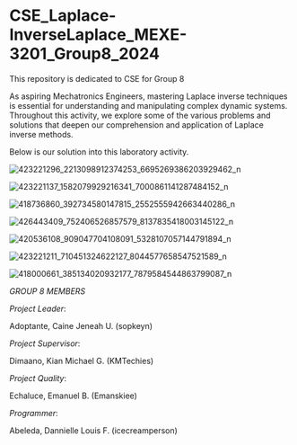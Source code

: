 # CSE_Laplace-InverseLaplace_MEXE-3201_Group8_2024
This repository is dedicated to CSE for Group 8

As aspiring Mechatronics Engineers, mastering Laplace inverse techniques is essential for understanding and manipulating complex dynamic systems. Throughout this activity, we explore some of the various problems and solutions that deepen our comprehension and application of Laplace inverse methods.

Below is our solution into this laboratory activity.

![423221296_2213098912374253_6695269386203929462_n](https://github.com/icecreamperson/CSE_Laplace-InverseLaplace_MEXE-3201_Group8_2024/assets/157708843/ef0a8a7b-7061-4370-857f-b6a3b27ee5ab)

![423221137_1582079929216341_7000861141287484152_n](https://github.com/icecreamperson/CSE_Laplace-InverseLaplace_MEXE-3201_Group8_2024/assets/157708843/d0532ae5-4fff-4334-a70a-90e110539587)

![418736860_392734580147815_2552555942663440286_n](https://github.com/icecreamperson/CSE_Laplace-InverseLaplace_MEXE-3201_Group8_2024/assets/157708843/5b2a62d2-e3cc-4870-a16c-59a0c83b3bdd)

![426443409_752406526857579_8137835418003145122_n](https://github.com/icecreamperson/CSE_Laplace-InverseLaplace_MEXE-3201_Group8_2024/assets/157708843/c26641b1-301d-412a-a974-b169600f3bbd)

![420536108_909047704108091_5328107057144791894_n](https://github.com/icecreamperson/CSE_Laplace-InverseLaplace_MEXE-3201_Group8_2024/assets/157708843/cbe5e948-ca5c-46ec-8aa2-9ad96de9af1c)

![423221211_710451324622127_8044577658547521589_n](https://github.com/icecreamperson/CSE_Laplace-InverseLaplace_MEXE-3201_Group8_2024/assets/157708843/29475bea-2c0b-446d-bab9-556f48e62390)

![418000661_385134020932177_7879584544863799087_n](https://github.com/icecreamperson/CSE_Laplace-InverseLaplace_MEXE-3201_Group8_2024/assets/157708843/7c2495a5-bca7-44f1-91c3-61ab7d50aeae)

*GROUP 8 MEMBERS*

*Project Leader*:

Adoptante, Caine Jeneah U. (sopkeyn)

*Project Supervisor*:

Dimaano, Kian Michael G. (KMTechies)

*Project Quality*:

Echaluce, Emanuel B. (Emanskiee)

*Programmer*:

Abeleda, Dannielle Louis F. (icecreamperson)
